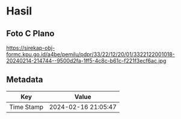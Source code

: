 # Hasil

## Foto C Plano

https://sirekap-obj-formc.kpu.go.id/a4be/pemilu/pdpr/33/22/12/20/01/3322122001018-20240214-214744--9500d2fa-1ff5-4c8c-b61c-f221f3ecf6ac.jpg


## Metadata

| Key        | Value               |
| ---------- | ------------------- |
| Time Stamp | 2024-02-16 21:05:47 |



